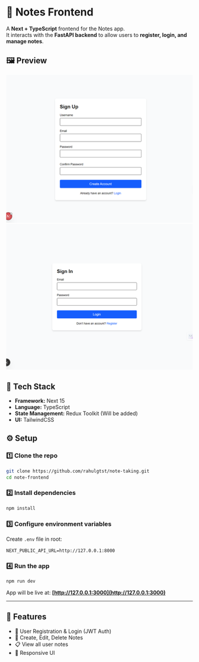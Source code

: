 # 📝 Notes Frontend

A **Next + TypeScript** frontend for the Notes app.  
It interacts with the **FastAPI backend** to allow users to **register, login, and manage notes**.

## 🖼️ Preview

![Register Page](./assets/auth_register.png)
![Login Page](./assets/auth_login.png)


## 🚀 Tech Stack
- **Framework:** Next 15
- **Language:** TypeScript
- **State Management:** Redux Toolkit (Will be added)
- **UI:** TailwindCSS


## ⚙️ Setup

### 1️⃣ Clone the repo
```bash
git clone https://github.com/rahulgtst/note-taking.git
cd note-frontend
````

### 2️⃣ Install dependencies

```bash
npm install
```

### 3️⃣ Configure environment variables

Create `.env` file in root:

```env
NEXT_PUBLIC_API_URL=http://127.0.0.1:8000
```

### 4️⃣ Run the app

```bash
npm run dev
```

App will be live at: **[http://127.0.0.1:3000](http://127.0.0.1:3000)**

---

## 📌 Features

* 🔑 User Registration & Login (JWT Auth)
* 📝 Create, Edit, Delete Notes
* 📋 View all user notes
* 🌙 Responsive UI
